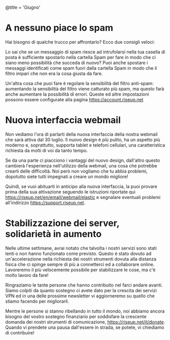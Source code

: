 @title = 'Giugno'

# A nessuno piace lo spam

Hai bisogno di qualche trucco per affrontarlo? Ecco due consigli veloci:

Lo sai che se un messaggio di spam riesce ad intrufolarsi nella tua casella 
di posta è sufficiente spostarlo nella cartella Spam per fare in modo che ci 
siano meno possibilità che succeda di nuovo? Puoi anche spostare i messaggi 
identificati come spam fuori dalla cartella Spam in modo che il filtro impari 
che non era la cosa giusta da fare.

Un'altra cosa che puoi fare è regolare la sensibilità del filtro anti-spam: 
aumentando la sensibilità del filtro viene catturato più spam, ma questo farà 
anche aumentare la possibilità di errori. Queste ed altre impostazioni 
possono essere configurate alla pagina https://account.riseup.net

# Nuova interfaccia webmail

Non vediamo l'ora di parlarti della nuova interfaccia della nostra webmail 
che sarà attiva dal 30 luglio. Il nuovo design è più pulito, ha un aspetto 
più moderno e, soprattutto, supporta tablet e telefoni cellulari, una 
caratteristica richiesta da molti di voi da tanto tempo.

Se da una parte ci piacciono i vantaggi del nuovo design, dall'altro questo 
cambierà l'esperienza nell'utilizzo della webmail, una cosa che potrebbe 
crearti delle difficoltà. Noi però non vogliamo che tu abbia problemi, 
dopotutto siete tutti impegnati a creare un mondo migliore!

Quindi, se vuoi abituarti in anticipo alla nuova interfaccia, la puoi provare 
prima della sua attivazione seguendo le istruzioni riportate qui
https://riseup.net/en/email/webmail/elastic e segnalare eventuali problemi
all'indirizzo https://support.riseup.net.

# Stabilizzazione dei server, solidarietà in aumento

Nelle ultime settimane, avrai notato che talvolta i nostri servizi sono stati 
lenti o non hanno funzionato come previsto. Questo è stato dovuto ad 
un'accelerazione nella richiesta dei nostri strumenti dovuta alla distanza 
fisica che ci spinge sempre di più a connetterci ed a collaborare online. 
Lavoreremo il più velocemente possibile per stabilizzare le cose, ma c'è 
molto lavoro da fare!

Ringraziamo le tante persone che hanno contribuito nel farci andare avanti. 
Siamo colpiti da quanto sostegno ci avete dato per la crescita dei servizi 
VPN ed in una delle prossime newsletter vi aggiorneremo su quello che stiamo 
facendo per migliorarli.

Mentre le persone si stanno ribellando in tutto il mondo, noi abbiamo ancora 
bisogno del vostro sostegno finanziario per soddisfare la crescente domanda 
dei nostri strumenti di comunicazione, https://riseup.net/it/donate. Quando
vi prendete una pausa dall'essere in strada, se potete, vi chiediamo di 
contribuire!
